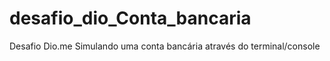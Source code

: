 # desafio_dio_Conta_bancaria
Desafio Dio.me Simulando uma conta bancária através do terminal/console

